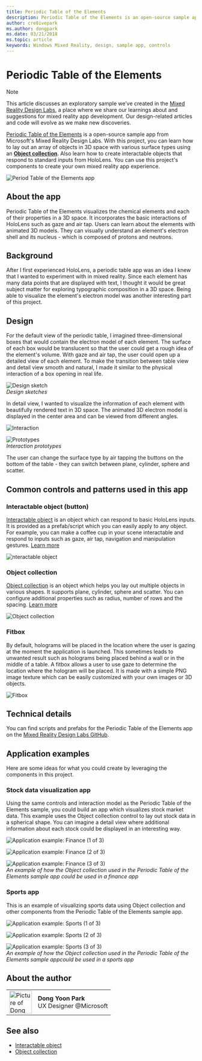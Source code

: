 ```yaml
---
title: Periodic Table of the Elements
description: Periodic Table of the Elements is an open-source sample app from Microsoft's Mixed Reality Design Labs where you can learn how to lay out an array of objects in 3D space with various surface types using an Object collection.
author: cre8ivepark
ms.author: dongpark
ms.date: 03/21/2018
ms.topic: article
keywords: Windows Mixed Reality, design, sample app, controls
---
```




# Periodic Table of the Elements

>[!NOTE]
>This article discusses an exploratory sample we’ve created in the [Mixed Reality Design Labs](https://github.com/Microsoft/MRDesignLabs_Unity), a place where we share our learnings about and suggestions for mixed reality app development. Our design-related articles and code will evolve as we make new discoveries.

[Periodic Table of the Elements](https://github.com/Microsoft/MRDesignLabs_Unity_PeriodicTable) is a open-source sample app from Microsoft's Mixed Reality Design Labs. With this project, you can learn how to lay out an array of objects in 3D space with various surface types using an **[Object collection](object-collection.md)**. Also learn how to create interactable objects that respond to standard inputs from HoloLens. You can use this project's components to create your own mixed reality app experience.

![Period Table of the Elements app](images/640px-periodictable-hero.jpg)

## About the app

Periodic Table of the Elements visualizes the chemical elements and each of their properties in a 3D space. It incorporates the basic interactions of HoloLens such as gaze and air tap. Users can learn about the elements with animated 3D models. They can visually understand an element's electron shell and its nucleus - which is composed of protons and neutrons.

## Background

After I first experienced HoloLens, a periodic table app was an idea I knew that I wanted to experiment with in mixed reality. Since each element has many data points that are displayed with text, I thought it would be great subject matter for exploring typographic composition in a 3D space. Being able to visualize the element's electron model was another interesting part of this project.

## Design

For the default view of the periodic table, I imagined three-dimensional boxes that would contain the electron model of each element. The surface of each box would be translucent so that the user could get a rough idea of the element's volume. With gaze and air tap, the user could open up a detailed view of each element. To make the transition between table view and detail view smooth and natural, I made it similar to the physical interaction of a box opening in real life.

![Design sketch](images/640px-sketch20170406.jpg)<br>
*Design sketches*

In detail view, I wanted to visualize the information of each element with beautifully rendered text in 3D space. The animated 3D electron model is displayed in the center area and can be viewed from different angles.

![Interaction](images/640px-periodictable-interaction.jpg)

![Prototypes](images/640px-periodictable-prototypes.jpg)<br>
*Interaction prototypes*

The user can change the surface type by air tapping the buttons on the bottom of the table - they can switch between plane, cylinder, sphere and scatter.

## Common controls and patterns used in this app

### Interactable object (button)

[Interactable object](interactable-object.md) is an object which can respond to basic HoloLens inputs. It is provided as a prefab/script which you can easily apply to any object. For example, you can make a coffee cup in your scene interactable and respond to inputs such as gaze, air tap, navigation and manipulation gestures. [Learn more](interactable-object.md)

![nteractable object](images/640px-periodictable-interactableobject.jpg)

### Object collection

[Object collection](object-collection.md) is an object which helps you lay out multiple objects in various shapes. It supports plane, cylinder, sphere and scatter. You can configure additional properties such as radius, number of rows and the spacing. [Learn more](object-collection.md)

![Object collection](images/640px-periodictable-collections.jpg)

### Fitbox

By default, holograms will be placed in the location where the user is gazing at the moment the application is launched. This sometimes leads to unwanted result such as holograms being placed behind a wall or in the middle of a table. A fitbox allows a user to use gaze to determine the location where the hologram will be placed. It is made with a simple PNG image texture which can be easily customized with your own images or 3D objects.

![Fitbox](images/450px-periodictable-fitbox.jpg)

## Technical details

You can find scripts and prefabs for the Periodic Table of the Elements app on the [Mixed Reality Design Labs GitHub](https://github.com/Microsoft/MRDesignLabs_Unity_PeriodicTable).

## Application examples

Here are some ideas for what you could create by leveraging the components in this project.

### Stock data visualization app

Using the same controls and interaction model as the Periodic Table of the Elements sample, you could build an app which visualizes stock market data. This example uses the Object collection control to lay out stock data in a spherical shape. You can imagine a detail view where additional information about each stock could be displayed in an interesting way.

![Application example: Finance (1 of 3)](images/640px-periodictable-applicationexamples-finance1.jpg)

![Application example: Finance (2 of 3)](images/640px-periodictable-applicationexamples-finance2.jpg)

![Application example: Finance (3 of 3)](images/640px-periodictable-applicationexamples-finance3.jpg)<br>
*An example of how the Object collection used in the Periodic Table of the Elements sample app could be used in a finance app*

### Sports app

This is an example of visualizing sports data using Object collection and other components from the Periodic Table of the Elements sample app.

![Application example: Sports (1 of 3)](images/640px-periodictable-applicationexamples-sports0.jpg)

![Application example: Sports (2 of 3)](images/640px-periodictable-applicationexamples-sports1.jpg)

![Application example: Sports (3 of 3)](images/640px-periodictable-applicationexamples-sports3.jpg)<br>
*An example of how the Object collection used in the Periodic Table of the Elements sample appcould be used in a sports app*

## About the author

<table style="border-collapse:collapse" padding-left="0px">
<tr>
<td style="border-style: none" width="60px"><img alt="Picture of Dong Yoon Park" width="60" height="60" src="images/dongyoonpark.jpg"></td>
<td style="border-style: none"><b>Dong Yoon Park</b><br>UX Designer @Microsoft</td>
</tr>
</table>

## See also

* [Interactable object](interactable-object.md)
* [Object collection](object-collection.md)
